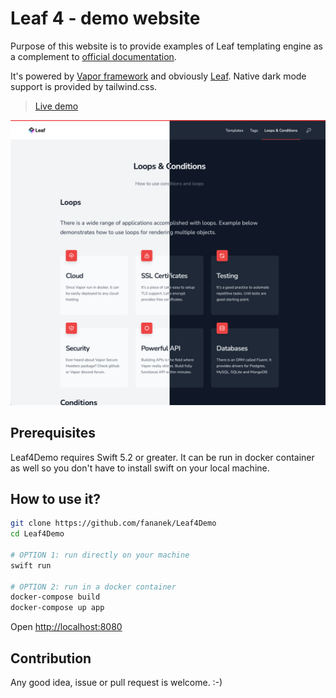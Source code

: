 # Leaf 4 - demo website

Purpose of this website is to provide examples of Leaf templating engine as a complement to [official documentation](https://docs.vapor.codes/4.0/leaf/getting-started).

It's powered by [Vapor framework](https://vapor.codes) and obviously [Leaf](https://github.com/vapor/leaf). Native dark mode support is provided by tailwind.css.

> [Live demo](https://leaf4demo.herokuapp.com)

![Leaf4Demo screenshot](Leaf4Demo_screenshot.png)

## Prerequisites

Leaf4Demo requires Swift 5.2 or greater. It can be run in docker container as well so you don't have to install swift on your local machine.

## How to use it?

```bash
git clone https://github.com/fananek/Leaf4Demo
cd Leaf4Demo

# OPTION 1: run directly on your machine
swift run

# OPTION 2: run in a docker container
docker-compose build
docker-compose up app
```

Open [http://localhost:8080](http://localhost:8080)

## Contribution
Any good idea, issue or pull request is welcome. :-)
